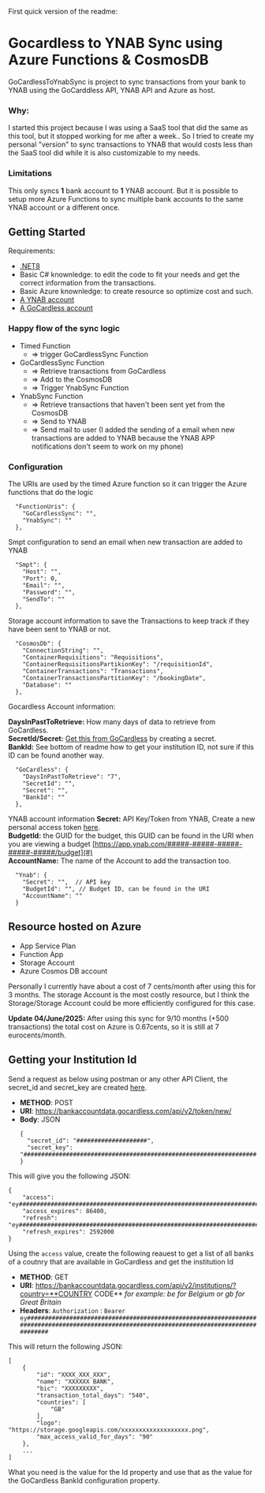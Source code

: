 First quick version of the readme:

# Gocardless to YNAB Sync using Azure Functions & CosmosDB
GoCardlessToYnabSync is project to sync transactions from your bank to YNAB using the GoCarddless API, YNAB API and Azure as host.

### Why:
I started this project because I was using a SaaS tool that did the same as this tool, but it stopped working for me after a week.. 
So I tried to create my personal "version" to sync transactions to YNAB that would costs less than the SaaS tool did while it is also customizable to my needs.

### Limitations
This only syncs **1** bank account to **1** YNAB account.
But it is possible to setup more Azure Functions to sync multiple bank accounts to the same YNAB account or a different once.

## Getting Started
Requirements:
- [.NET8](https://dotnet.microsoft.com/en-us/download/dotnet/8.0)
- Basic C# knownledge: to edit the code to fit your needs and get the correct information from the transactions.
- Basic Azure knownledge: to create resource so optimize cost and such.
- [A YNAB account](https://bankaccountdata.gocardless.com)
- [A GoCardless account](https://app.ynab.com/)

### Happy flow of the sync logic
- Timed Function
  * => trigger GoCardlessSync Function
- GoCardlessSync Function
  * => Retrieve transactions from GoCardless
  * => Add to the CosmosDB
  * => Trigger YnabSync Function
- YnabSync Function
  * => Retrieve transactions that haven't been sent yet from the CosmosDB
  * => Send to YNAB
  * => Send mail to user
(I added the sending of a email when new transactions are added to YNAB because the YNAB APP notifications don't seem to work on my phone)


### Configuration
The URIs are used by the timed Azure function so it can trigger the Azure functions that do the logic
```
  "FunctionUris": {
    "GoCardlessSync": "",
    "YnabSync": ""
  },
```

Smpt configuration to send an email when new transaction are added to YNAB
```
  "Smpt": {
    "Host": "",
    "Port": 0,
    "Email": "",
    "Password": "",
    "SendTo": ""
  },
```

Storage account information to save the Transactions to keep track if they have been sent to YNAB or not.
```
  "CosmosDb": {
    "ConnectionString": "",
    "ContainerRequisitions": "Requisitions",
    "ContainerRequisitionsPartikionKey": "/requisitionId",
    "ContainerTransactions": "Transactions",
    "ContainerTransactionsPartitionKey": "/bookingDate",
    "Database": ""
  },
```
  
Gocardless Account information:

**DaysInPastToRetrieve:** How many days of data to retrieve from GoCardless.  
**SecretId/Secret:** [Get this from GoCardless](https://bankaccountdata.gocardless.com/user-secrets/) by creating a secret.  
**BankId:**  See bottom of readme how to get your institution ID, not sure if this ID can be found another way.

```
  "GoCardless": {
    "DaysInPastToRetrieve": "7",
    "SecretId": "",
    "Secret": "",
    "BankId": ""
  },
```
  
YNAB account information
**Secret:** API Key/Token from YNAB, Create a new personal access token [here](https://app.ynab.com/settings/developer).  
**BudgetId:** the GUID for the budget, this GUID can be found in the URI when you are viewing a budget [https://app.ynab.com/#####-#####-#####-#####-#####/budget](#)  
**AccountName:** The name of the Account to add the transaction too.  
```
  "Ynab": {
    "Secret": "",  // API key
    "BudgetId": "", // Budget ID, can be found in the URI
    "AccountName": ""
  }
```
  
## Resource hosted on Azure
- App Service Plan
- Function App
- Storage Account
- Azure Cosmos DB account

Personally I currently have about a cost of 7 cents/month after using this for 3 months. 
The storage Account is the most costly resource, but I think the Storage/Storage Account could be more efficiently configured for this case.

**Update 04/June/2025:**
After using this sync for 9/10 months (+500 transactions) the total cost on Azure is 0.67cents, so it is still at 7 eurocents/month.


## Getting your Institution Id
Send a request as below using postman or any other API Client, the secret_id and secret_key are created [here](https://bankaccountdata.gocardless.com/user-secrets/).
- **METHOD**: POST
- **URI**: https://bankaccountdata.gocardless.com/api/v2/token/new/
- **Body**: JSON
  ```
  {
    "secret_id": "####################",
    "secret_key": "############################################################################################################################################"
  }
  ```
This will give you the following JSON:
```
{
    "access": "ey############################################################################################################################################",
    "access_expires": 86400,
    "refresh": "ey############################################################################################################################################",
    "refresh_expires": 2592000
}
```

Using the `access` value, create the following reauest to get a list of all banks of a coutnry that are available in GoCardless and get the institution Id
- **METHOD**: GET
- **URI**: https://bankaccountdata.gocardless.com/api/v2/institutions/?country=**COUNTRY CODE**  _for example: be for Belgium or gb for Great Britain_
- **Headers**: `Authorization` : `Bearer ey############################################################################################################################################`

This will return the following JSON:
```
[
    {
        "id": "XXXX_XXX_XXX",
        "name": "XXXXXX BANK",
        "bic": "XXXXXXXXX",
        "transaction_total_days": "540",
        "countries": [
            "GB"
        ],
        "logo": "https://storage.googleapis.com/xxxxxxxxxxxxxxxxxxx.png",
        "max_access_valid_for_days": "90"
    },
    ...
]
```
What you need is the value for the Id property and use that as the value for the GoCardless BankId configuration property.

